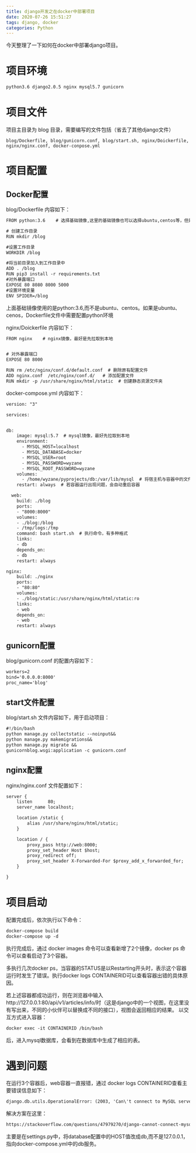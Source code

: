 ```yaml
---
title: django开发之在docker中部署项目
date: 2020-07-26 15:51:27
tags: django, docker
categories: Python
---
```


今天整理了一下如何在docker中部署django项目。

<!--more-->

# 项目环境

```txt
python3.6 django2.0.5 nginx mysql5.7 gunicorn
```

# 项目文件

项目主目录为 blog 目录，需要编写的文件包括（省去了其他django文件）

```
blog/Dockerfile, blog/gunicorn.conf, blog/start.sh, nginx/Doickerfile, nginx/nginx.conf, docker-conpose.yml
```

# 项目配置

## Docker配置

blog/Dockerfile 内容如下：

```txt
FROM python:3.6    # 选择基础镜像,这里的基础镜像也可以选择ubuntu,centos等，但是下面的配置就会发生变化

# 创建工作目录
RUN mkdir /blog  

#设置工作目录
WORKDIR /blog

#将当前目录加入到工作目录中
ADD . /blog
RUN pip3 install -r requirements.txt
#对外暴露端口
EXPOSE 80 8080 8000 5000
#设置环境变量
ENV SPIDER=/blog
```

上面基础镜像使用的是python:3.6,而不是ubuntu、centos。如果是ubuntu、cenos，Dockerfile文件中需要配置python环境

nginx/Doickerfile 内容如下：

```txt
FROM nginx    # nginx镜像，最好是先拉取到本地


# 对外暴露端口
EXPOSE 80 8000

RUN rm /etc/nginx/conf.d/default.conf  # 删除原有配置文件
ADD nginx.conf  /etc/nginx/conf.d/   # 添加配置文件
RUN mkdir -p /usr/share/nginx/html/static  # 创建静态资源文件夹
```

docker-compose.yml 内容如下：

```txt
version: "3"

services:


db:
    image: mysql:5.7  # mysql镜像，最好先拉取到本地
    environment:
      - MYSQL_HOST=localhost
      - MYSQL_DATABASE=docker
      - MYSQL_USER=root
      - MYSQL_PASSWORD=wyzane
      - MYSQL_ROOT_PASSWORD=wyzane
    volumes:
      - /home/wyzane/pyprojects/db:/var/lib/mysql  # 将宿主机与容器中的文件映射
    restart: always  # 若容器运行出现问题，会自动重启容器

  web:
    build: ./blog
    ports:
    - "8000:8000"
    volumes:
    - ./blog:/blog
    - /tmp/logs:/tmp
    command: bash start.sh  # 执行命令，有多种格式
    links:
    - db
    depends_on:
    - db
    restart: always

nginx:
    build: ./nginx
    ports:
    - "80:80"
    volumes:
    - ./blog/static:/usr/share/nginx/html/static:ro
    links:
    - web
    depends_on:
    - web
    restart: always
```



## gunicorn配置

blog/gunicorn.conf 的配置内容如下：

```txt
workers=2
bind='0.0.0.0:8000'
proc_name='blog'
```

## start文件配置

blog/start.sh 文件内容如下，用于启动项目：

```txt
#!/bin/bash
python manage.py collectstatic --noinput&&
python manage.py makemigrations&&
python manage.py migrate &&
gunicornblog.wsgi:application -c gunicorn.conf
```

## nginx配置

nginx/nginx.conf 文件配置如下：

```txt
server {
    listen      80;
    server_name localhost;

    location /static {
        alias /usr/share/nginx/html/static;
    }

    location / {
        proxy_pass http://web:8000;
        proxy_set_header Host $host;
        proxy_redirect off;
        proxy_set_header X-Forwarded-For $proxy_add_x_forwarded_for;
    }

}
```

# 项目启动

配置完成后，依次执行以下命令：

```txt
docker-compose build
docker-compose up -d
```

执行完成后，通过 docker images 命令可以查看新增了2个镜像，docker ps 命令可以查看启动了3个容器。

多执行几次docker ps，当容器的STATUS是以Restarting开头时，表示这个容器运行时发生了错误。执行docker logs CONTAINERID可以查看容器出错的具体原因。

若上述容器都成功运行，则在浏览器中输入http://127.0.0.1:80/api/v1/articles/info/时（这是django中的一个视图，在这里没有写出来，不同的小伙伴可以替换成不同的接口），视图会返回相应的结果。
以交互方式进入容器：

```txt
docker exec -it CONTAINERID /bin/bash
```

后，进入mysql数据库，会看到在数据库中生成了相应的表。

# 遇到问题

在运行3个容器后，web容器一直报错，通过 docker logs CONTAINERID查看主要错误信息如下：

```txt
django.db.utils.OperationalError: (2003, 'Can\'t connect to MySQL server on \'mariadb55\' (111 "Connection refused")')
```

解决方案在这里：

```txt
https://stackoverflow.com/questions/47979270/django-cannot-connect-mysql-in-docker-compose
```

主要是在settings.py中，将database配置中的HOST值改成db,而不是127.0.0.1，指向docker-compose.yml中的db服务。

